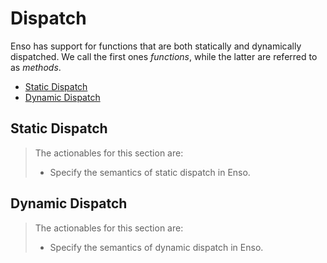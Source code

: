 # Dispatch
Enso has support for functions that are both statically and dynamically
dispatched. We call the first ones _functions_, while the latter are referred to
as _methods_.

<!-- MarkdownTOC levels="2,3" autolink="true" -->

- [Static Dispatch](#static-dispatch)
- [Dynamic Dispatch](#dynamic-dispatch)

<!-- /MarkdownTOC -->

## Static Dispatch

> The actionables for this section are:
> 
> - Specify the semantics of static dispatch in Enso.

## Dynamic Dispatch

> The actionables for this section are:
> 
> - Specify the semantics of dynamic dispatch in Enso.

